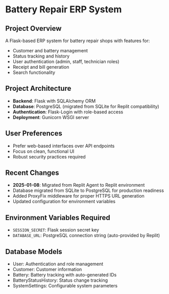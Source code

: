 # Battery Repair ERP System

## Project Overview
A Flask-based ERP system for battery repair shops with features for:
- Customer and battery management
- Status tracking and history
- User authentication (admin, staff, technician roles)
- Receipt and bill generation
- Search functionality

## Project Architecture
- **Backend**: Flask with SQLAlchemy ORM
- **Database**: PostgreSQL (migrated from SQLite for Replit compatibility)
- **Authentication**: Flask-Login with role-based access
- **Deployment**: Gunicorn WSGI server

## User Preferences
- Prefer web-based interfaces over API endpoints
- Focus on clean, functional UI
- Robust security practices required

## Recent Changes
- **2025-01-08**: Migrated from Replit Agent to Replit environment
- Database migrated from SQLite to PostgreSQL for production readiness
- Added ProxyFix middleware for proper HTTPS URL generation
- Updated configuration for environment variables

## Environment Variables Required
- `SESSION_SECRET`: Flask session secret key
- `DATABASE_URL`: PostgreSQL connection string (auto-provided by Replit)

## Database Models
- User: Authentication and role management
- Customer: Customer information
- Battery: Battery tracking with auto-generated IDs
- BatteryStatusHistory: Status change tracking
- SystemSettings: Configurable system parameters